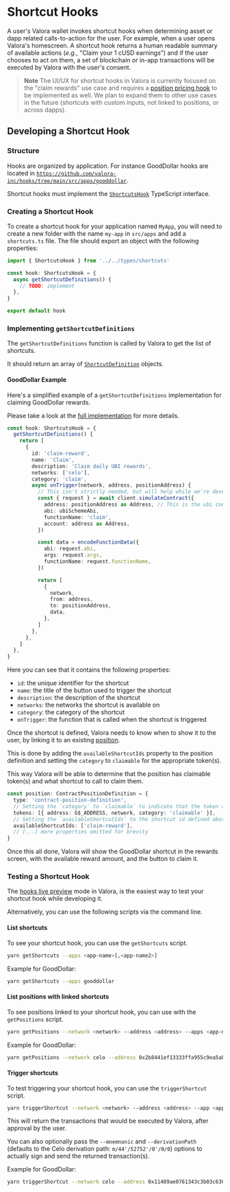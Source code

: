 # Shortcut Hooks

A user's Valora wallet invokes shortcut hooks when determining asset or dapp related calls-to-action for the user. For example, when a user opens Valora's homescreen. A shortcut hook returns a human readable summary of available actions (_e.g._, "Claim your 1 cUSD earnings") and if the user chooses to act on them, a set of blockchain or in-app transactions will be executed by Valora with the user's consent.

> **Note**
> The UI/UX for shortcut hooks in Valora is currently focused on the "claim rewards" use case and requires a [position pricing hook](position-pricing-hooks.md) to be implemented as well. We plan to expand them to other use cases in the future (shortcuts with custom inputs, not linked to positions, or across dapps).

## Developing a Shortcut Hook

### Structure

Hooks are organized by application. For instance GoodDollar hooks are located in [`https://github.com/valora-inc/hooks/tree/main/src/apps/gooddollar`](https://github.com/valora-inc/hooks/tree/main/src/apps/gooddollar).

Shortcut hooks must implement the [`ShortcutsHook`](https://github.com/valora-inc/hooks/blob/main/src/types/shortcuts.ts) TypeScript interface.

### Creating a Shortcut Hook

To create a shortcut hook for your application named `MyApp`, you will need to create a new folder with the name `my-app` in `src/apps` and add a `shortcuts.ts` file. The file should export an object with the following properties:

```ts
import { ShortcutsHook } from '../../types/shortcuts'

const hook: ShortcutsHook = {
  async getShortcutDefinitions() {
    // TODO: implement
  },
}

export default hook
```

### Implementing `getShortcutDefinitions`

The `getShortcutDefinitions` function is called by Valora to get the list of shortcuts.

It should return an array of [`ShortcutDefinition`](https://github.com/valora-inc/hooks/blob/main/src/types/shortcuts.ts) objects.

#### GoodDollar Example

Here's a simplified example of a `getShortcutDefinitions` implementation for claiming GoodDollar rewards.

Please take a look at the [full implementation](https://github.com/valora-inc/hooks/blob/main/src/apps/gooddollar/shortcuts.ts) for more details.

```ts
const hook: ShortcutsHook = {
  getShortcutDefinitions() {
    return [
      {
        id: 'claim-reward',
        name: 'Claim',
        description: 'Claim daily UBI rewards',
        networks: ['celo'],
        category: 'claim',
        async onTrigger(network, address, positionAddress) {
          // This isn't strictly needed, but will help while we're developing shortcuts
          const { request } = await client.simulateContract({
            address: positionAddress as Address, // This is the ubi contract address
            abi: ubiSchemeAbi,
            functionName: 'claim',
            account: address as Address,
          })

          const data = encodeFunctionData({
            abi: request.abi,
            args: request.args,
            functionName: request.functionName,
          })

          return [
            {
              network,
              from: address,
              to: positionAddress,
              data,
            },
          ]
        },
      },
    ]
  },
}
```

Here you can see that it contains the following properties:

- `id`: the unique identifier for the shortcut
- `name`: the title of the button used to trigger the shortcut
- `description`: the description of the shortcut
- `networks`: the networks the shortcut is available on
- `category`: the category of the shortcut
- `onTrigger`: the function that is called when the shortcut is triggered

Once the shortcut is defined, Valora needs to know when to show it to the user, by linking it to an existing [position](position-pricing-hooks.md).

This is done by adding the `availableShortcutIds` property to the position definition and setting the `category` to `claimable` for the appropriate token(s).

This way Valora will be able to determine that the position has claimable token(s) and what shortcut to call to claim them.

```ts
const position: ContractPositionDefinition = {
  type: 'contract-position-definition',
  // Setting the `category` to `claimable` to indicate that the token can be claimed
  tokens: [{ address: G$_ADDRESS, network, category: 'claimable' }],
  // Setting the `availableShortcutIds` to the shortcut id defined above
  availableShortcutIds: ['claim-reward'],
  // [...] more properties omitted for brevity
}
```

Once this all done, Valora will show the GoodDollar shortcut in the rewards screen, with the available reward amount, and the button to claim it.

### Testing a Shortcut Hook

The [hooks live preview](live-preview.md) mode in Valora, is the easiest way to test your shortcut hook while developing it.

Alternatively, you can use the following scripts via the command line.

#### List shortcuts

To see your shortcut hook, you can use the `getShortcuts` script.

```sh
yarn getShortcuts --apps <app-name>[,<app-name2>]
```

Example for GoodDollar:

```sh
yarn getShortcuts --apps gooddollar
```

#### List positions with linked shortcuts

To see positions linked to your shortcut hook, you can use with the `getPositions` script.

```sh
yarn getPositions --network <network> --address <address> --apps <app-name>[,<app-name2>]
```

Example for GoodDollar:

```sh
yarn getPositions --network celo --address 0x2b8441ef13333ffa955c9ea5ab5b3692da95260d --apps gooddollar
```

#### Trigger shortcuts

To test triggering your shortcut hook, you can use the `triggerShortcut` script.

```sh
yarn triggerShortcut --network <network> --address <address> --app <app-name> --shortcut <shortcut-id> --positionAddress <position-address>
```

This will return the transactions that would be executed by Valora, after approval by the user.

You can also optionally pass the `--mnemnonic` and `--derivationPath` (defaults to the Celo derivation path: `m/44'/52752'/0'/0/0`) options to actually sign and send the returned transaction(s).

Example for GoodDollar:

```sh
yarn triggerShortcut --network celo --address 0x11489ae0761343c3b03c630a63b00fa025bc4eea --app gooddollar --shortcut claim-reward --positionAddress 0x43d72Ff17701B2DA814620735C39C620Ce0ea4A1
```
